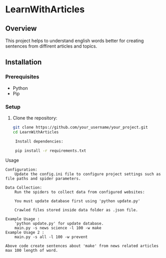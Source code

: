# LearnWithArticles

## Overview

This project helps to understand english words better for creating sentences from diffirent articles and topics.

## Installation

### Prerequisites

- Python
- Pip

### Setup

1. Clone the repository:
   ```bash
   git clone https://github.com/your_username/your_project.git
   cd LearnWithArticles

    Install dependencies:

    pip install -r requirements.txt

Usage

    Configuration:
        Update the config.ini file to configure project settings such as file paths and spider parameters.

    Data Collection:
        Run the spiders to collect data from configured websites:

        You must update database first using 'python update.py'

        Crawled files stored inside data folder as .json file.

    Example Usage :
        'python update.py' for update database.
        main.py -s news science -l 100 -w make
    Example Usage 2 :
        main.py -s all -l 100 -w prevent

    Above code create sentences about 'make' from news related articles max 100 length of word.
